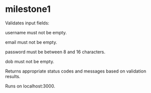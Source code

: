 # milestone1
Validates input fields:

username must not be empty.

email must not be empty.

password must be between 8 and 16 characters.

dob must not be empty.

Returns appropriate status codes and messages based on validation results.

Runs on localhost:3000.

